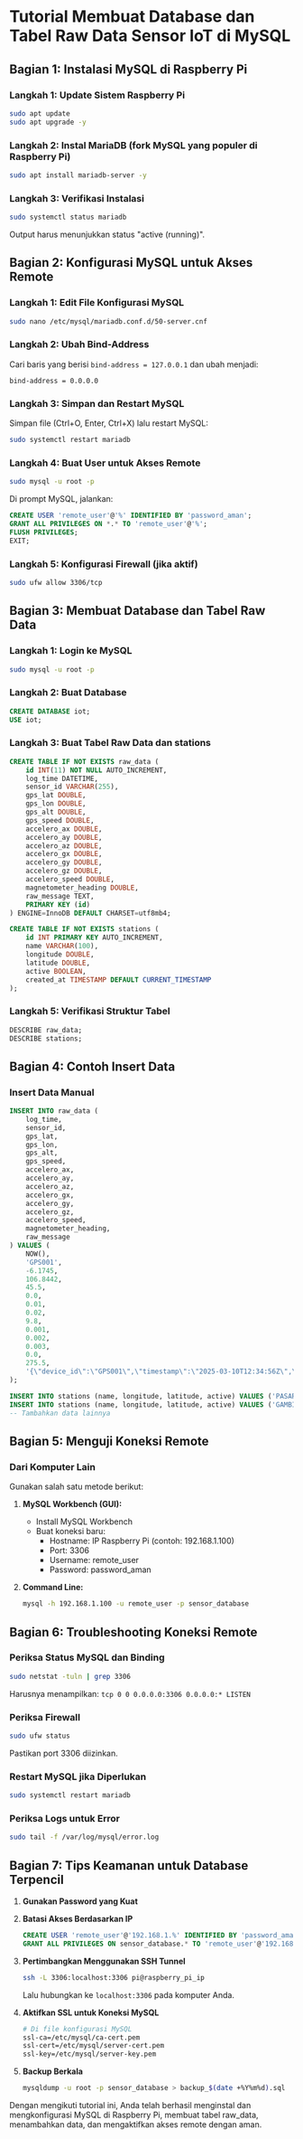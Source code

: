 # Tutorial Membuat Database dan Tabel Raw Data Sensor IoT di MySQL

## Bagian 1: Instalasi MySQL di Raspberry Pi

### Langkah 1: Update Sistem Raspberry Pi
```bash
sudo apt update
sudo apt upgrade -y
```

### Langkah 2: Instal MariaDB (fork MySQL yang populer di Raspberry Pi)
```bash
sudo apt install mariadb-server -y
```


### Langkah 3: Verifikasi Instalasi
```bash
sudo systemctl status mariadb
```
Output harus menunjukkan status "active (running)".

## Bagian 2: Konfigurasi MySQL untuk Akses Remote

### Langkah 1: Edit File Konfigurasi MySQL
```bash
sudo nano /etc/mysql/mariadb.conf.d/50-server.cnf
```

### Langkah 2: Ubah Bind-Address
Cari baris yang berisi `bind-address = 127.0.0.1` dan ubah menjadi:
```
bind-address = 0.0.0.0
```

### Langkah 3: Simpan dan Restart MySQL
Simpan file (Ctrl+O, Enter, Ctrl+X) lalu restart MySQL:
```bash
sudo systemctl restart mariadb
```

### Langkah 4: Buat User untuk Akses Remote
```bash
sudo mysql -u root -p
```

Di prompt MySQL, jalankan:
```sql
CREATE USER 'remote_user'@'%' IDENTIFIED BY 'password_aman';
GRANT ALL PRIVILEGES ON *.* TO 'remote_user'@'%';
FLUSH PRIVILEGES;
EXIT;
```

### Langkah 5: Konfigurasi Firewall (jika aktif)
```bash
sudo ufw allow 3306/tcp
```

## Bagian 3: Membuat Database dan Tabel Raw Data

### Langkah 1: Login ke MySQL
```bash
sudo mysql -u root -p
```

### Langkah 2: Buat Database
```sql
CREATE DATABASE iot;
USE iot;
```

### Langkah 3: Buat Tabel Raw Data dan stations
```sql
CREATE TABLE IF NOT EXISTS raw_data (
    id INT(11) NOT NULL AUTO_INCREMENT,
    log_time DATETIME,
    sensor_id VARCHAR(255),
    gps_lat DOUBLE,
    gps_lon DOUBLE,
    gps_alt DOUBLE,
    gps_speed DOUBLE,
    accelero_ax DOUBLE,
    accelero_ay DOUBLE,
    accelero_az DOUBLE,
    accelero_gx DOUBLE,
    accelero_gy DOUBLE,
    accelero_gz DOUBLE,
    accelero_speed DOUBLE,
    magnetometer_heading DOUBLE,
    raw_message TEXT,
    PRIMARY KEY (id)
) ENGINE=InnoDB DEFAULT CHARSET=utf8mb4;

CREATE TABLE IF NOT EXISTS stations (
    id INT PRIMARY KEY AUTO_INCREMENT,
    name VARCHAR(100),
    longitude DOUBLE,
    latitude DOUBLE,
    active BOOLEAN,
    created_at TIMESTAMP DEFAULT CURRENT_TIMESTAMP
);
```

### Langkah 5: Verifikasi Struktur Tabel
```sql
DESCRIBE raw_data;
DESCRIBE stations;
```


## Bagian 4: Contoh Insert Data

### Insert Data Manual
```sql
INSERT INTO raw_data (
    log_time, 
    sensor_id, 
    gps_lat, 
    gps_lon, 
    gps_alt, 
    gps_speed,
    accelero_ax, 
    accelero_ay, 
    accelero_az, 
    accelero_gx, 
    accelero_gy, 
    accelero_gz,
    accelero_speed, 
    magnetometer_heading, 
    raw_message
) VALUES (
    NOW(), 
    'GPS001', 
    -6.1745, 
    106.8442, 
    45.5, 
    0.0,
    0.01, 
    0.02, 
    9.8, 
    0.001, 
    0.002, 
    0.003,
    0.0, 
    275.5, 
    '{\"device_id\":\"GPS001\",\"timestamp\":\"2025-03-10T12:34:56Z\",\"readings\":{\"gps\":{\"lat\":-6.1745,\"lon\":106.8442}}}'
);

INSERT INTO stations (name, longitude, latitude, active) VALUES ('PASAR SENEN', 106.8442, -6.1745, 1);
INSERT INTO stations (name, longitude, latitude, active) VALUES ('GAMBIR', 106.8302, -6.1767, 1);
-- Tambahkan data lainnya
```

## Bagian 5: Menguji Koneksi Remote

### Dari Komputer Lain
Gunakan salah satu metode berikut:

1. **MySQL Workbench (GUI):**
   - Install MySQL Workbench
   - Buat koneksi baru:
     - Hostname: IP Raspberry Pi (contoh: 192.168.1.100)
     - Port: 3306
     - Username: remote_user
     - Password: password_aman

2. **Command Line:**
   ```bash
   mysql -h 192.168.1.100 -u remote_user -p sensor_database
   ```

## Bagian 6: Troubleshooting Koneksi Remote

### Periksa Status MySQL dan Binding
```bash
sudo netstat -tuln | grep 3306
```
Harusnya menampilkan: `tcp 0 0 0.0.0.0:3306 0.0.0.0:* LISTEN`

### Periksa Firewall
```bash
sudo ufw status
```
Pastikan port 3306 diizinkan.

### Restart MySQL jika Diperlukan
```bash
sudo systemctl restart mariadb
```

### Periksa Logs untuk Error
```bash
sudo tail -f /var/log/mysql/error.log
```

## Bagian 7: Tips Keamanan untuk Database Terpencil

1. **Gunakan Password yang Kuat**
2. **Batasi Akses Berdasarkan IP**
   ```sql
   CREATE USER 'remote_user'@'192.168.1.%' IDENTIFIED BY 'password_aman';
   GRANT ALL PRIVILEGES ON sensor_database.* TO 'remote_user'@'192.168.1.%';
   ```

3. **Pertimbangkan Menggunakan SSH Tunnel**
   ```bash
   ssh -L 3306:localhost:3306 pi@raspberry_pi_ip
   ```
   Lalu hubungkan ke `localhost:3306` pada komputer Anda.

4. **Aktifkan SSL untuk Koneksi MySQL**
   ```bash
   # Di file konfigurasi MySQL
   ssl-ca=/etc/mysql/ca-cert.pem
   ssl-cert=/etc/mysql/server-cert.pem
   ssl-key=/etc/mysql/server-key.pem
   ```

5. **Backup Berkala**
   ```bash
   mysqldump -u root -p sensor_database > backup_$(date +%Y%m%d).sql
   ```

Dengan mengikuti tutorial ini, Anda telah berhasil menginstal dan mengkonfigurasi MySQL di Raspberry Pi, membuat tabel raw_data, menambahkan data, dan mengaktifkan akses remote dengan aman.